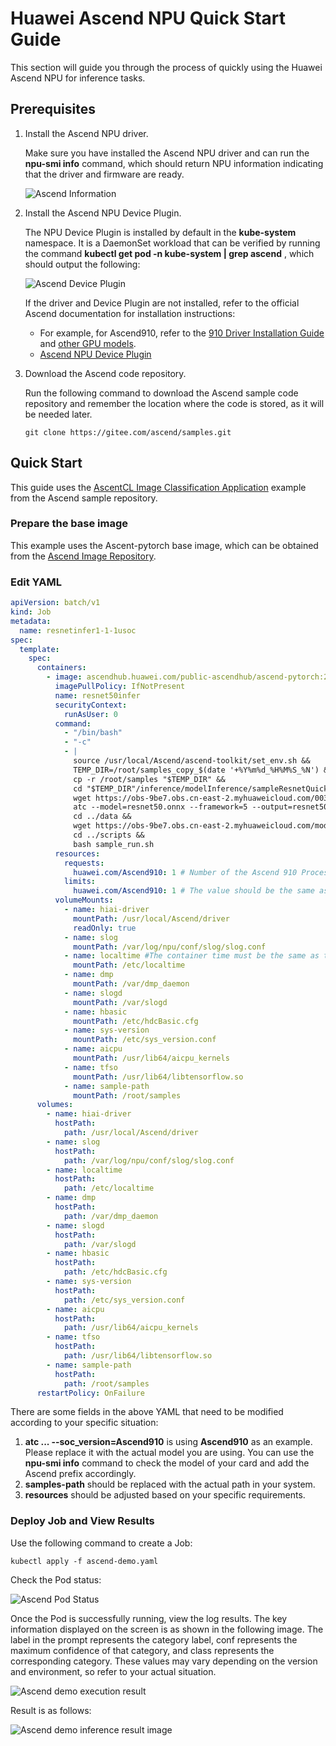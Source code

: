 # Huawei Ascend NPU Quick Start Guide

This section will guide you through the process of quickly using the Huawei Ascend NPU for inference tasks.

## Prerequisites

1. Install the Ascend NPU driver.

    Make sure you have installed the Ascend NPU driver and can run the __npu-smi info__ command,
    which should return NPU information indicating that the driver and firmware are ready.

    ![Ascend Information](./images/npu-smi-info.png)

2. Install the Ascend NPU Device Plugin.

    The NPU Device Plugin is installed by default in the __kube-system__ namespace. It is a DaemonSet
    workload that can be verified by running the command __kubectl get pod -n kube-system | grep ascend__ ,
    which should output the following:

    ![Ascend Device Plugin](./images/ascend-device-plugin.png)

    If the driver and Device Plugin are not installed, refer to the official Ascend documentation
    for installation instructions:

    - For example, for Ascend910, refer to the
      [910 Driver Installation Guide](https://www.hiascend.com/document/detail/en/Atlas%20200I%20A2/23.0.RC3/EP/installationguide/Install_87.html)
      and [other GPU models](https://support.huawei.com/enterprise/en/category/ascend-computing-pid-1557196528909).
    - [Ascend NPU Device Plugin](https://www.hiascend.com/document/detail/en/mindx-dl/50rc3/clusterscheduling/clusterschedulingig/dlug_installation_001.html)

3. Download the Ascend code repository.

    Run the following command to download the Ascend sample code repository and remember the
    location where the code is stored, as it will be needed later.

    ```git
    git clone https://gitee.com/ascend/samples.git
    ```

## Quick Start

This guide uses the [AscentCL Image Classification Application](https://gitee.com/ascend/samples/tree/master/inference/modelInference/sampleResnetQuickStart/python)
example from the Ascend sample repository.

### Prepare the base image

This example uses the Ascent-pytorch base image, which can be obtained from the
[Ascend Image Repository](https://ascendhub.huawei.com/#/index).

### Edit YAML

```yaml
apiVersion: batch/v1
kind: Job
metadata:
  name: resnetinfer1-1-1usoc
spec:
  template:
    spec:
      containers:
        - image: ascendhub.huawei.com/public-ascendhub/ascend-pytorch:23.0.RC2-ubuntu18.04 # Inference image name
          imagePullPolicy: IfNotPresent
          name: resnet50infer
          securityContext:
            runAsUser: 0
          command:
            - "/bin/bash"
            - "-c"
            - |
              source /usr/local/Ascend/ascend-toolkit/set_env.sh &&
              TEMP_DIR=/root/samples_copy_$(date '+%Y%m%d_%H%M%S_%N') &&
              cp -r /root/samples "$TEMP_DIR" &&
              cd "$TEMP_DIR"/inference/modelInference/sampleResnetQuickStart/python/model &&
              wget https://obs-9be7.obs.cn-east-2.myhuaweicloud.com/003_Atc_Models/resnet50/resnet50.onnx &&
              atc --model=resnet50.onnx --framework=5 --output=resnet50 --input_shape="actual_input_1:1,3,224,224"  --soc_version=Ascend910 &&
              cd ../data &&
              wget https://obs-9be7.obs.cn-east-2.myhuaweicloud.com/models/aclsample/dog1_1024_683.jpg &&
              cd ../scripts &&
              bash sample_run.sh
          resources:
            requests:
              huawei.com/Ascend910: 1 # Number of the Ascend 910 Processors.
            limits:
              huawei.com/Ascend910: 1 # The value should be the same as that of requests .
          volumeMounts:
            - name: hiai-driver
              mountPath: /usr/local/Ascend/driver
              readOnly: true
            - name: slog
              mountPath: /var/log/npu/conf/slog/slog.conf
            - name: localtime #The container time must be the same as the host time.
              mountPath: /etc/localtime
            - name: dmp
              mountPath: /var/dmp_daemon
            - name: slogd
              mountPath: /var/slogd
            - name: hbasic
              mountPath: /etc/hdcBasic.cfg
            - name: sys-version
              mountPath: /etc/sys_version.conf
            - name: aicpu
              mountPath: /usr/lib64/aicpu_kernels
            - name: tfso
              mountPath: /usr/lib64/libtensorflow.so
            - name: sample-path
              mountPath: /root/samples
      volumes:
        - name: hiai-driver
          hostPath:
            path: /usr/local/Ascend/driver
        - name: slog
          hostPath:
            path: /var/log/npu/conf/slog/slog.conf
        - name: localtime
          hostPath:
            path: /etc/localtime
        - name: dmp
          hostPath:
            path: /var/dmp_daemon
        - name: slogd
          hostPath:
            path: /var/slogd
        - name: hbasic
          hostPath:
            path: /etc/hdcBasic.cfg
        - name: sys-version
          hostPath:
            path: /etc/sys_version.conf
        - name: aicpu
          hostPath:
            path: /usr/lib64/aicpu_kernels
        - name: tfso
          hostPath:
            path: /usr/lib64/libtensorflow.so
        - name: sample-path
          hostPath:
            path: /root/samples
      restartPolicy: OnFailure
```

There are some fields in the above YAML that need to be modified according to your specific situation:

1. __atc ... --soc_version=Ascend910__ is using __Ascend910__ as an example. Please replace it with
   the actual model you are using. You can use the __npu-smi info__ command to check the model of
   your card and add the Ascend prefix accordingly.
2. __samples-path__ should be replaced with the actual path in your system.
3. __resources__ should be adjusted based on your specific requirements.

### Deploy Job and View Results

Use the following command to create a Job:

```shell
kubectl apply -f ascend-demo.yaml
```

Check the Pod status:

![Ascend Pod Status](./images/ascend-demo-pod-status.png)

Once the Pod is successfully running, view the log results. The key information displayed on the screen
is as shown in the following image. The label in the prompt represents the category label, conf represents
the maximum confidence of that category, and class represents the corresponding category. These values may
vary depending on the version and environment, so refer to your actual situation.

![Ascend demo execution result](./images/ascend-demo-pod-result.png)

Result is as follows:

![Ascend demo inference result image](./images/ascend-demo-infer-result.png)
